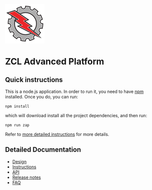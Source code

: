 ![ZCL Advanced Platform](src-electron/icons/zap_128x128.png)

# ZCL Advanced Platform

## Quick instructions

This is a node.js application. In order to run it, you need to have [npm](https://www.npmjs.com/) installed. Once you do, you can run:
```
npm install
```
which will download install all the project dependencies, and then run:
```
npm run zap
```

Refer to [more detailed instructions](docs/instructions.md) for more details.

## Detailed Documentation

* [Design](docs/design.md)
* [Instructions](docs/instructions.md)
* [API](docs/api.md)
* [Release notes](docs/releasenotes.md)
* [FAQ](docs/faq.md)

